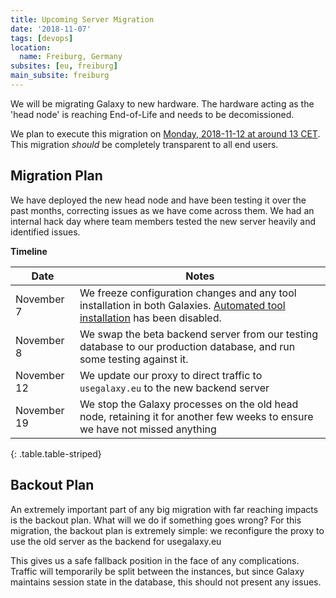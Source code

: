 ```yaml
---
title: Upcoming Server Migration
date: '2018-11-07'
tags: [devops]
location:
  name: Freiburg, Germany
subsites: [eu, freiburg]
main_subsite: freiburg
---
```


We will be migrating Galaxy to new hardware. The hardware acting as the 'head
node' is reaching End-of-Life and needs to be decomissioned.

We plan to execute this migration on [Monday, 2018-11-12 at around 13 CET](http://arewemeetingyet.com/Berlin/2018-11-12/13:00/UseGalaxy.eu%20Server%20Migration).
This migration *should* be completely transparent to all end users.

## Migration Plan

We have deployed the new head node and have been testing it over the past
months, correcting issues as we have come across them. We had an internal hack
day where team members tested the new server heavily and identified issues.

**Timeline**

Date        | Notes
----------- | -----
November 7  | We freeze configuration changes and any tool installation in both Galaxies. [Automated tool installation](https://build.galaxyproject.eu/job/usegalaxy-eu/job/install-tools/) has been disabled.
November 8  | We swap the beta backend server from our testing database to our production database, and run some testing against it.
November 12 | We update our proxy to direct traffic to `usegalaxy.eu` to the new backend server
November 19 | We stop the Galaxy processes on the old head node, retaining it for another few weeks to ensure we have not missed anything
{: .table.table-striped}

## Backout Plan

An extremely important part of any big migration with far reaching impacts is the backout plan. What will we do if something goes wrong? For this migration, the backout plan is extremely simple: we reconfigure the proxy to use the old server as the backend for usegalaxy.eu

This gives us a safe fallback position in the face of any complications. Traffic will temporarily be split between the instances, but since Galaxy maintains session state in the database, this should not present any issues.

